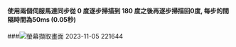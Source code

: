 #### 使用兩個伺服馬達同步從 0 度逐步掃描到 180 度之後再逐步掃描回0度, 每步的間隔時間為50ms (0.05秒)

###![螢幕擷取畫面 2023-11-05 221644](https://github.com/c1345672c/ES2023/assets/144580580/80df587d-6386-4ee1-b861-af9194675747)
